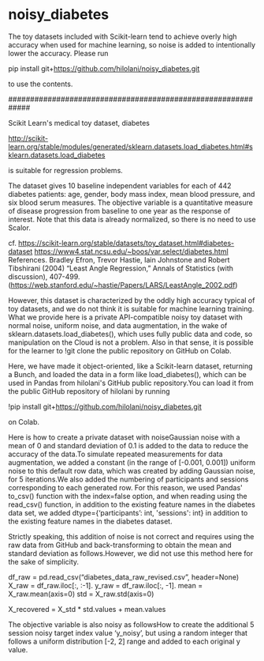 # noisy_diabetes
The toy datasets included with Scikit-learn tend to achieve overly high accuracy when used for machine learning, so noise is added to intentionally lower the accuracy. Please run

pip install git+https://github.com/hilolani/noisy_diabetes.git

to use the contents.

#############################################################

Scikit Learn's medical toy dataset, diabetes

http://scikit-learn.org/stable/modules/generated/sklearn.datasets.load_diabetes.html#sklearn.datasets.load_diabetes

is suitable for regression problems.

The dataset gives 10 baseline independent variables for each of 442 diabetes patients: age, gender, body mass index, mean blood pressure, and six blood serum measures.
The objective variable is a quantitative measure of disease progression from baseline to one year as the response of interest.
Note that this data is already normalized, so there is no need to use Scalor.

cf.
https://scikit-learn.org/stable/datasets/toy_dataset.html#diabetes-dataset
https://www4.stat.ncsu.edu/~boos/var.select/diabetes.html
References.
Bradley Efron, Trevor Hastie, Iain Johnstone and Robert Tibshirani (2004) “Least Angle Regression,” Annals of Statistics (with discussion), 407-499. (https://web.stanford.edu/~hastie/Papers/LARS/LeastAngle_2002.pdf)

However, this dataset is characterized by the oddly high accuracy typical of toy datasets, and we do not think it is suitable for machine learning training. What we provide here is a private API-compatible noisy toy dataset with normal noise, uniform noise, and data augmentation, in the wake of sklearn.datasets.load_diabetes(), which uses fully public data and code, so manipulation on the Cloud is not a problem. Also in that sense, it is possible for the learner to !git clone the public repository on GitHub on Colab.

Here, we have made it object-oriented, like a Scikit-learn dataset, returning a Bunch, and loaded the data in a form like load_diabetes(), which can be used in Pandas from hilolani's GitHub public repository.You can load it from the public GitHub repository of hilolani by running

!pip install git+https://github.com/hilolani/noisy_diabetes.git

on Colab.

Here is how to create a private dataset with noiseGaussian noise with a mean of 0 and standard deviation of 0.1 is added to the data to reduce the accuracy of the data.To simulate repeated measurements for data augmentation, we added a constant (in the range of [-0.001, 0.001]) uniform noise to this default row data, which was created by adding Gaussian noise, for 5 iterations.We also added the numbering of participants and sessions corresponding to each generated row. For this reason, we used Pandas' to_csv() function with the index=false option, and when reading using the read_csv() function, in addition to the existing feature names in the diabetes data set, we added dtype={‘participants’: int, 'sessions': int} in addition to the existing feature names in the diabetes dataset.

Strictly speaking, this addition of noise is not correct and requires using the raw data from GitHub and back-transforming to obtain the mean and standard deviation as follows.However, we did not use this method here for the sake of simplicity.

df_raw = pd.read_csv(“diabetes_data_raw_revised.csv”, header=None)
X_raw = df_raw.iloc[:, :-1].
y_raw = df_raw.iloc[:, -1].
mean = X_raw.mean(axis=0)
std = X_raw.std(axis=0)

X_recovered = X_std * std.values + mean.values

The objective variable is also noisy as followsHow to create the additional 5 session noisy target index value ‘y_noisy’, but using a random integer that follows a uniform distribution [-2, 2] range and added to each original y value.
